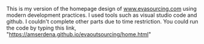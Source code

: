 This is my version of the homepage design of www.evasourcing.com using modern development practices. 
I used tools such as visual studio code and github. 
I couldn't complete other parts due to time restriction. You could run the code by typing this link, 
"https://amserdena.github.io/evaoutsourcing/home.html"
